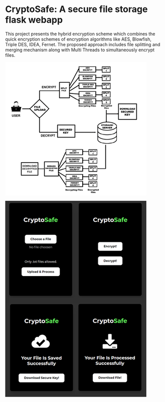 # CryptoSafe: A secure file storage flask webapp

This project presents the hybrid encryption scheme which combines the quick encryption schemes of encryption algorithms like AES, Blowfish, Triple DES, IDEA, Fernet. The proposed approach includes file splitting and merging mechanism along with Multi Threads to simultaneously encrypt files.

![](image/README/1626678446514.png)

![](image/README/1626678611397.png)
